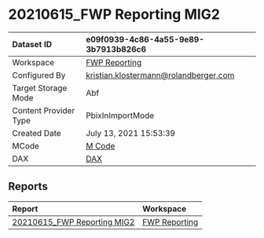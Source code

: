 



# 20210615_FWP Reporting MIG2

|Dataset ID|e09f0939-4c86-4a55-9e89-3b7913b826c6|
| :--- | :--- |
|Workspace|[FWP Reporting](../Workspaces/FWP-Reporting.md)|
|Configured By|kristian.klostermann@rolandberger.com|
|Target Storage Mode|Abf|
|Content Provider Type|PbixInImportMode|
|Created Date|July 13, 2021 15:53:39|
|MCode|[M Code](./20210615_FWP-Reporting-MIG2/mcode.md)|
|DAX|[DAX](./20210615_FWP-Reporting-MIG2/dax.md)|

## Reports

|Report|Workspace|
| :--- | :--- |
|[20210615_FWP Reporting MIG2](../Reports/20210615_FWP-Reporting-MIG2.md)|[FWP Reporting](../Workspaces/FWP-Reporting.md)|
